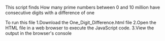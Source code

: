 This script finds How many prime numbers between 0 and 10 million have consecutive digits with a difference of one

To run this file
  1.Download the One_Digit_Difference.html file
  2.Open the HTML file in a web browser to execute the JavaScript code.
  3.View the output in the browser's console 
